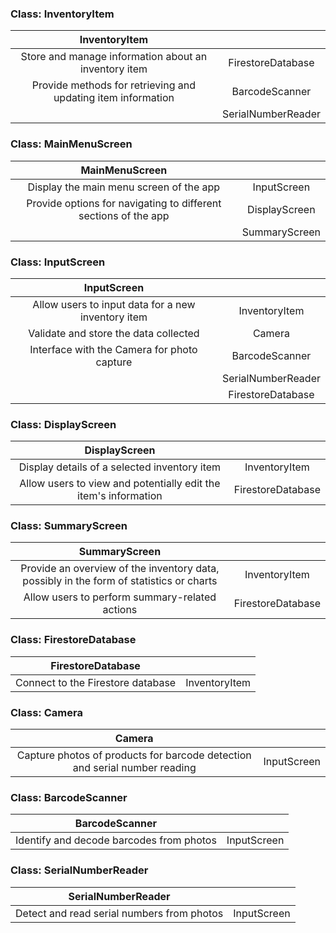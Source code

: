 ### Class: InventoryItem

| InventoryItem ||
| :--------: | :--------: |
| Store and manage information about an inventory item   | FirestoreDatabase |
| Provide methods for retrieving and updating item information   | BarcodeScanner |
|   | SerialNumberReader |

### Class: MainMenuScreen

| MainMenuScreen ||
| :--------: | :--------: |
| Display the main menu screen of the app   | InputScreen |
| Provide options for navigating to different sections of the app   | DisplayScreen |
|   | SummaryScreen |

### Class: InputScreen

| InputScreen ||
| :--------: | :--------: |
| Allow users to input data for a new inventory item   | InventoryItem |
| Validate and store the data collected   | Camera |
| Interface with the Camera for photo capture   | BarcodeScanner |
|   | SerialNumberReader |
|   | FirestoreDatabase |

### Class: DisplayScreen

| DisplayScreen ||
| :--------: | :--------: |
| Display details of a selected inventory item   | InventoryItem |
| Allow users to view and potentially edit the item's information   | FirestoreDatabase |

### Class: SummaryScreen

| SummaryScreen ||
| :--------: | :--------: |
| Provide an overview of the inventory data, possibly in the form of statistics or charts   | InventoryItem |
| Allow users to perform summary-related actions   | FirestoreDatabase |

### Class: FirestoreDatabase

| FirestoreDatabase ||
| :--------: | :--------: |
| Connect to the Firestore database   | InventoryItem |

### Class: Camera

| Camera ||
| :--------: | :--------: |
| Capture photos of products for barcode detection and serial number reading   | InputScreen |

### Class: BarcodeScanner

| BarcodeScanner ||
| :--------: | :--------: |
| Identify and decode barcodes from photos   | InputScreen |

### Class: SerialNumberReader

| SerialNumberReader ||
| :--------: | :--------: |
| Detect and read serial numbers from photos   | InputScreen |
